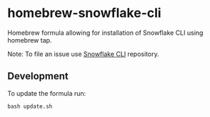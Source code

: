 # homebrew-snowflake-cli

Homebrew formula allowing for installation of Snowflake CLI using homebrew tap.

Note: To file an issue use [Snowflake CLI](https://github.com/snowflakedb/snowflake-cli/issues) repository.


## Development

To update the formula run:
```shell
bash update.sh
```
